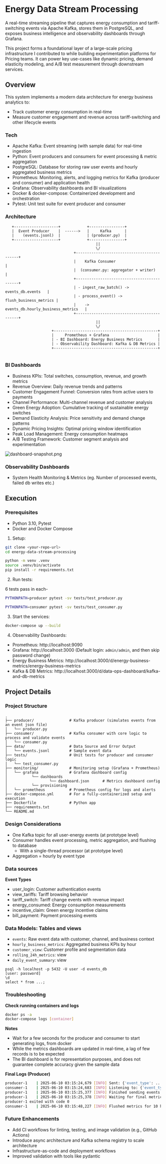 # Energy Data Stream Processing

A real-time streaming pipeline that captures energy consumption and tariff-switching events via Apache Kafka, 
stores them in PostgreSQL, and exposes business intelligence and observability dashboards through Grafana.

This project forms a foundational layer of a large-scale pricing infrastructure I contributed to while 
building experimentation platforms for Pricing teams. It can power key use-cases like dynamic pricing, 
demand elasticity modeling, and A/B test measurement through downstream services.

## Overview

This system implements a modern data architecture for energy business analytics to:

* Track customer energy consumption in real-time
* Measure customer engagement and revenue across tariff-switching and other lifecycle events

### Tech

* Apache Kafka: Event streaming (with sample data) for real-time ingestion
* Python: Event producers and consumers for event processing & metric aggregation
* PostgreSQL: Database for storing raw user events and hourly aggregated business metrics
* Prometheus: Monitoring, alerts, and logging metrics for Kafka (producer and consumer) and application health
* Grafana: Observability dashboards and BI visualizations
* Docker & docker-compose: Containerized development and orchestration
* Pytest: Unit test suite for event producer and consumer

### Architecture

```
   +--------------------+            +----------------+
   |  Event Producer    |  ------>   |     Kafka      |
   |    (events.jsonl)  |            | (producer.py)  |
   +--------------------+            +----------------+
                                         ||
                                         \/
                               +--------------------------------------------+
                               |    Kafka Consumer                          |
                               |  (consumer.py: aggregator + writer)        |
                               +--------------------------------------------+
                               | - ingest_raw_batch() -> events_db.events   |
                               | - process_event() -> flush_business_metrics |
                               |    ->  events_db.hourly_business_metrics   |
                               +--------------------------------------------+
                                         ||
                                         \/
                     +-----------------------------------------------+
                     |     Prometheus + Grafana                      |
                     | - BI Dashboard: Energy Business Metrics       |
                     | - Observability Dashboard: Kafka & DB Metrics |
                     +-----------------------------------------------+
   
```

### BI Dashboards

* Business KPIs: Total switches, consumption, revenue, and growth metrics
* Revenue Overview: Daily revenue trends and patterns
* Customer Engagement Funnel: Conversion rates from active users to payments
* Channel Performance: Multi-channel revenue and customer analysis
* Green Energy Adoption: Cumulative tracking of sustainable energy switches
* Demand Elasticity Analysis: Price sensitivity and demand change patterns
* Dynamic Pricing Insights: Optimal pricing window identification
* Peak Load Management: Energy consumption heatmaps
* A/B Testing Framework: Customer segment analysis and experimentation

![dashboard-snapshot.png](./dashboard-snapshot.png)

### Observability Dashboards

* System Health Monitoring & Metrics (eg. Number of processed events, failed db writes etc.)

## Execution

### Prerequisites

* Python 3.10, Pytest
* Docker and Docker Compose

1. Setup:
```bash
git clone <your-repo-url>
cd energy-data-stream-processing

python -m venv .venv
source .venv/bin/activate
pip install -r requirements.txt
```

2. Run tests:

6 tests pass in each-
```bash
PYTHONPATH=producer pytest -sv tests/test_producer.py

PYTHONPATH=consumer pytest -sv tests/test_consumer.py
```

3. Start the services:
```bash
docker-compose up --build
```

4. Observability Dashboards:

*	Prometheus: http://localhost:9090
*	Grafana: http://localhost:3000 (Default login: `admin/admin`, and then skip password change)
  * Energy Business Metrics: http://localhost:3000/d/energy-business-metrics/energy-business-metrics
  * Kafka & DB Metrics: http://localhost:3000/d/data-ops-dashboard/kafka-and-db-metrics


## Project Details

### Project Structure
```
.
├── producer/                # Kafka producer (simulates events from an event json file)
│   └── producer.py
├── consumer/                # Kafka consumer with core logic to process and validate events
│   └── consumer.py
├── data/                    # Data Source and Error Output 
│   └── events.jsonl         # Sample event data
├── tests/                   # Unit tests for producer and consumer logic
│   └── test_consumer.py
├── monitoring/              # Monitoring setup (Grafana + Prometheus)
│   └── grafana              # Grafana dashboard config
│           └── dashboards
│                   └── dashboard.json      # Metrics dashboard config
│           └── provisioning
│   └── prometheus           # Prometheus config for logs and alerts
├── docker-compose.yml       # For a fully-containerized setup and execution
├── Dockerfile               # Python app
├── requirements.txt         
└── README.md
```

### Design Considerations
* One Kafka topic for all user-energy events (at prototype level)
* Consumer handles event processing, metric aggregation, and flushing to database
  * With a single-thread processor (at prototype level)
* Aggregation = hourly by event type

### Data sources

**Event Types**

* user_login: Customer authentication events
* view_tariffs: Tariff browsing behavior 
* tariff_switch: Tariff change events with revenue impact 
* energy_consumed: Energy consumption measurements 
* incentive_claim: Green energy incentive claims
* bill_payment: Payment processing events

### Data Models: Tables and views

* `events`: Raw event data with customer, channel, and business context
* `hourly_business_metrics`: Aggregated business KPIs by hour
* `customer_view`: Customer profile and segmentation data
* `rolling_24h_metrics`: view
* `daily_event_summary`: view

```
psql -h localhost -p 5432 -U user -d events_db
[user: password]
\d
select * from ...;
```

### Troubleshooting

**Check running containers and logs**
```bash
docker ps -a
docker-compose logs [container]
```

**Notes**

* Wait for a few seconds for the producer and consumer to start generating logs, from docker
* While the metrics dashboards are updated in real-time, a lag of few records is to be expected
* The BI dashboard is for representation purposes, and does not guarantee complete accuracy given the sample data


**Final Logs (Producer)**
```bash
producer-1    | 2025-06-10 03:15:24,679 [INFO] Sent: {'event_type': ..., 'payload': ...}
consumer-1    | 2025-06-10 03:15:24,683 [INFO] Listening to: {'event_type': ..., 'payload': ...}
producer-1    | 2025-06-10 03:15:25,377 [INFO] Finished sending events.
producer-1    | 2025-06-10 03:15:25,378 [INFO] Waiting for final metrics to be scraped...
producer-1 exited with code 0
consumer-1    | 2025-06-10 03:15:48,227 [INFO] Flushed metrics for 10 hours, cleaned up 10 old entries
```

### Future Enhancements
* Add CI workflows for linting, testing, and image validation (e.g., GitHub Actions)
* Introduce async architecture and Kafka schema registry to scale architecture
* Infrastructure-as-code and deployment workflows
* Improved validation with tools like pydantic
